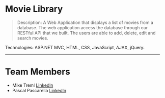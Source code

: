 # Movie Library
> Description: A Web Application that displays a list of movies from a database. The web application access the database through our RESTful API that we built. The users are able to add, delete, edit and search movies.

Technologies: 
ASP.NET MVC, HTML, CSS, JavaScript, AJAX, jQuery.
<hr>


# <a name="team-members"></a>Team Members
* Mike Treml  <a href="https://linkedin.com/in/miketreml" rel="nofollow" alt="LinkedIn" >LinkedIn</a>
* Pascal Pascarella  <a href="https://linkedin.com/in/pascal-pascarella-72933b48" rel="nofollow" alt="LinkedIn" >LinkedIn</a>
